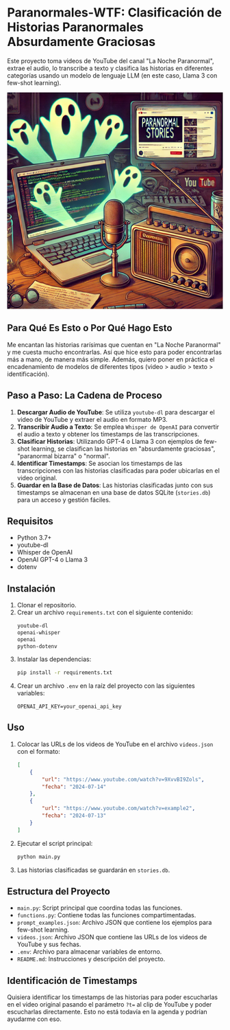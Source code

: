 # Paranormales-WTF: Clasificación de Historias Paranormales Absurdamente Graciosas

Este proyecto toma videos de YouTube del canal "La Noche Paranormal", extrae el audio, lo transcribe a texto y clasifica las historias en diferentes categorías usando un modelo de lenguaje LLM (en este caso, Llama 3 con few-shot learning).

![alt text](image.png)

## Para Qué Es Esto o Por Qué Hago Esto
Me encantan las historias rarísimas que cuentan en "La Noche Paranormal" y me cuesta mucho encontrarlas. Así que hice esto para poder encontrarlas más a mano, de manera más simple. Además, quiero poner en práctica el encadenamiento de modelos de diferentes tipos (video > audio > texto > identificación).

## Paso a Paso: La Cadena de Proceso

1. **Descargar Audio de YouTube**: Se utiliza `youtube-dl` para descargar el video de YouTube y extraer el audio en formato MP3.
2. **Transcribir Audio a Texto**: Se emplea `Whisper de OpenAI` para convertir el audio a texto y obtener los timestamps de las transcripciones.
3. **Clasificar Historias**: Utilizando GPT-4 o Llama 3 con ejemplos de few-shot learning, se clasifican las historias en "absurdamente graciosas", "paranormal bizarra" o "normal".
4. **Identificar Timestamps**: Se asocian los timestamps de las transcripciones con las historias clasificadas para poder ubicarlas en el video original.
5. **Guardar en la Base de Datos**: Las historias clasificadas junto con sus timestamps se almacenan en una base de datos SQLite (`stories.db`) para un acceso y gestión fáciles.

## Requisitos

- Python 3.7+
- youtube-dl
- Whisper de OpenAI
- OpenAI GPT-4 o Llama 3
- dotenv

## Instalación

1. Clonar el repositorio.
2. Crear un archivo `requirements.txt` con el siguiente contenido:
    ```text
    youtube-dl
    openai-whisper
    openai
    python-dotenv
    ```
3. Instalar las dependencias:
    ```bash
    pip install -r requirements.txt
    ```
4. Crear un archivo `.env` en la raíz del proyecto con las siguientes variables:
    ```
    OPENAI_API_KEY=your_openai_api_key
    ```

## Uso

1. Colocar las URLs de los videos de YouTube en el archivo `videos.json` con el formato:
    ```json
    [
        {
            "url": "https://www.youtube.com/watch?v=9XvvBI9Zols",
            "fecha": "2024-07-14"
        },
        {
            "url": "https://www.youtube.com/watch?v=example2",
            "fecha": "2024-07-13"
        }
    ]
    ```

2. Ejecutar el script principal:
    ```bash
    python main.py
    ```

3. Las historias clasificadas se guardarán en `stories.db`.

## Estructura del Proyecto

- `main.py`: Script principal que coordina todas las funciones.
- `functions.py`: Contiene todas las funciones compartimentadas.
- `prompt_examples.json`: Archivo JSON que contiene los ejemplos para few-shot learning.
- `videos.json`: Archivo JSON que contiene las URLs de los videos de YouTube y sus fechas.
- `.env`: Archivo para almacenar variables de entorno.
- `README.md`: Instrucciones y descripción del proyecto.

## Identificación de Timestamps

Quisiera identificar los timestamps de las historias para poder escucharlas en el video original pasando el parámetro `?t=` al clip de YouTube y poder escucharlas directamente. Esto no está todavía en la agenda y podrían ayudarme con eso.
